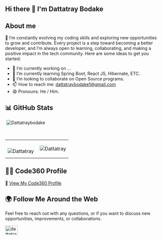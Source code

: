 ## Hi there 👋 I'm Dattatray Bodake

<!-- **Dattatraybodake/dattatraybodake** is a ✨ _special_ ✨ repository because its `README.md` (this file) appears on your GitHub profile.-->

## **About me**
<p> 🌱 I’m constantly evolving my coding skills and exploring new opportunities to grow and contribute. Every project is a step toward becoming a better developer, and I’m always open to learning, collaborating, and making a positive impact in the tech community.
Here are some ideas to get you started:

- 🔭 I’m currently working on ...
- 🌱 I’m currently learning Spring Boot, React JS, Hibernate, ETC.
- 👯 I’m looking to collaborate on Open Source programs.
- 📫 How to reach me: dattatraybodake1@gmail.com
- 😄 Pronouns: He / Him.
    </p>

## 📊 GitHub Stats
<p>&nbsp;<img align="center" src="https://github-readme-stats.vercel.app/api?username=Dattatraybodake&show_icons=true&locale=en" alt="Dattatraybodake" /></p>

  <br>
  <table>
  <tr>
   <td>
     <p><img align="left" src="https://github-readme-stats.vercel.app/api/top-langs?username=Dattatraybodake&show_icons=true&locale=en&layout=compact" alt="Dattatray" /></p>
   </td>
   <td>
     <p><img align="center" src="https://github-readme-streak-stats.herokuapp.com/?user=Dattatraybodake&" alt="Dattatray" /></p>   
   </td>
 </tr>
</table>


## 🧑‍💻 Code360 Profile

🔗 [View My Code360 Profile](https://www.naukri.com/code360/profile/552af94f-1bdb-46a6-ac77-896db7f9a794)


## 🌍 Follow Me Around the Web
Feel free to reach out with any questions, or if you want to discuss new opportunities, improvements, or collaborations.
<p>
<a href="mailto:dattatraybodake1@gmail.com" target="blank"><img align="center" src="https://cdn-icons-png.flaticon.com/512/281/281769.png" alt="dattatray" height="30" width="40"/></a>
  <a href="www.linkedin.com/in/dattatrayabodake" target="blank">
</a>    
</p>
